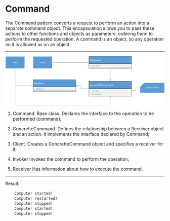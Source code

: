 # Command

The Command pattern converts a request to perform an action into a separate command object. This encapsulation allows you to pass these actions to other functions and objects as parameters, ordering them to perform the requested operation. A command is an object, so any operation on it is allowed as on an object.

---

<img src="https://github.com/bbogdasha/designPatterns/blob/main/4.1-command/screen/screen.png">

1. Command.
Base class. Declares the interface to the operation to be performed (command);

2. ConcretteCommand.
Defines the relationship between a Receiver object and an action. It implements the interface declared by Command;

3. Client.
Creates a ConcretteCommand object and specifies a receiver for it;

4. Invoker
Invokes the command to perform the operation;

5. Receiver
Has information about how to execute the command.

---

Result:

```
	Computer started!
	Computer restarted!
	Computer stopped!
	Computer started!
	Computer stopped!
```
